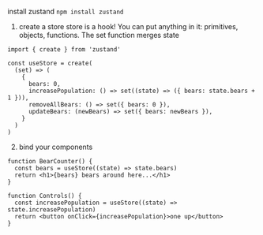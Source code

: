 install zustand
```npm install zustand```

1. create a store
store is a hook! You can put anything in it: primitives, objects, functions. The set function merges state
```
import { create } from 'zustand'

const useStore = create(
  (set) => (
    {
      bears: 0,
      increasePopulation: () => set((state) => ({ bears: state.bears + 1 })),
      removeAllBears: () => set({ bears: 0 }),
      updateBears: (newBears) => set({ bears: newBears }),
    }
  )
)
```

2. bind your components
```
function BearCounter() {
  const bears = useStore((state) => state.bears)
  return <h1>{bears} bears around here...</h1>
}

function Controls() {
  const increasePopulation = useStore((state) => state.increasePopulation)
  return <button onClick={increasePopulation}>one up</button>
}
```
